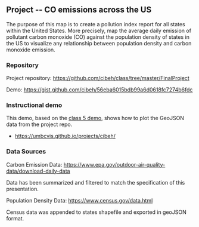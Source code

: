 ## Project -- CO emissions across the US

The purpose of this map is to create a pollution index report for all states within the United States. More precisely, map the average daily emission of pollutant carbon monoxide (CO) against the population density of states in the US to visualize any relationship between population density and carbon monoxide emission.

### Repository

Project repository: https://github.com/cibeh/class/tree/master/FinalProject

Demo: https://gist.github.com/cibeh/56eba6015bdb99a6d0618fc7274b6fdc

### Instructional demo

This demo, based on the [class 5 demo](https://umbcvis.github.io/classes/class-05), shows how to plot the GeoJSON data from the project repo.

*  https://umbcvis.github.io/projects/cibeh/

### Data Sources

Carbon Emission Data: https://www.epa.gov/outdoor-air-quality-data/download-daily-data

Data has been summarized and filtered to match the specification of this presentation.

Population Density Data: https://www.census.gov/data.html

Census data was appended to states shapefile and exported in geoJSON format.

